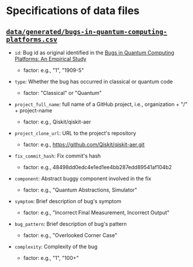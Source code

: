 # Specifications of data files

## [`data/generated/bugs-in-quantum-computing-platforms.csv`](data/generated/bugs-in-quantum-computing-platforms.csv)

- `id`: Bug id as original identified in the [Bugs in Quantum Computing Platforms: An Empirical Study](https://arxiv.org/abs/2110.14560)
  * factor: e.g., "1", "1909-5"

- `type`: Whether the bug has occurred in classical or quantum code
  * factor: "Classical" or "Quantum"

- `project_full_name`: full name of a GitHub project, i.e., organization + "/" + project-name 
  * factor: e.g., Qiskit/qiskit-aer

- `project_clone_url`: URL to the project's repository
  * factor: e.g., https://github.com/Qiskit/qiskit-aer.git

- `fix_commit_hash`: Fix commit's hash
  * factor: e.g., 48498dd0edc4e1ed1ee4bb287edd89541af104b2

- `component`: Abstract buggy component involved in the fix
  * factor: e.g., "Quantum Abstractions, Simulator"

- `symptom`: Brief description of bug's symptom
  * factor: e.g., "Incorrect Final Measurement, Incorrect Output"

- `bug_pattern`: Brief description of bug's pattern
  * factor: e.g., "Overlooked Corner Case"

- `complexity`: Complexity of the bug
  * factor: e.g., "1", "100+"

